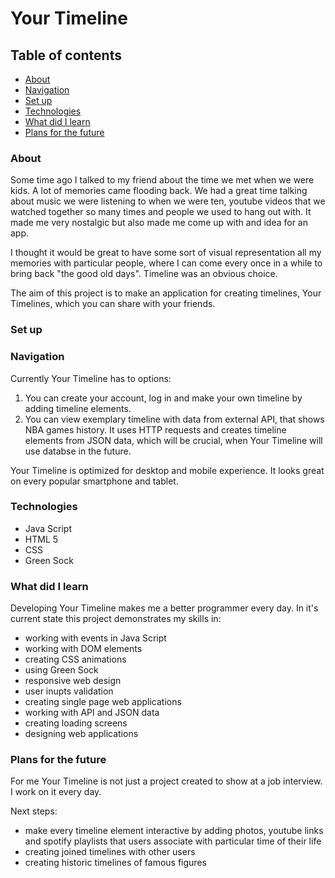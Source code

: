 # Your Timeline 

## Table of contents
* [About](#about)
* [Navigation](#navigation)
* [Set up](#set-up)
* [Technologies](#technologies)
* [What did I learn](#whatDidILearn)
* [Plans for the future](#plans-for-the-future)

### About

Some time ago I talked to my friend about the time we met when we were kids. A lot of memories came flooding back. We had a great time talking about music we were listening to when we were ten, youtube videos that we watched together so many times and people we used to hang out with. It made me very nostalgic but also made me come up with and idea for an app. 

I thought it would be great to have some sort of visual representation all my memories with particular people, where I can come every once in a while to bring back "the good old days". Timeline was an obvious choice.

The aim of this project is to make an application for creating timelines, Your Timelines, which you can share with your friends.

### Set up


### Navigation

Currently Your Timeline has to options:

1. You can create your account, log in and make your own timeline by adding timeline elements. 
2. You can view exemplary timeline with data from external API, that shows NBA games history. It uses HTTP requests and creates timeline elements from JSON data, which will be crucial, when Your Timeline will use databse in the future.

Your Timeline is optimized for desktop and mobile experience. It looks great on every popular smartphone and tablet.

### Technologies

- Java Script
- HTML 5
- CSS 
- Green Sock 

### What did I learn

Developing Your Timeline makes me a better programmer every day. In it's current state this project demonstrates my skills in:
- working with events in Java Script
- working with DOM elements
- creating CSS animations
- using Green Sock
- responsive web design
- user inupts validation
- creating single page web applications
- working with API and JSON data
- creating loading screens
- designing web applications

### Plans for the future

For me Your Timeline is not just a project created to show at a job interview. I work on it every day.

Next steps:
- make every timeline element interactive by adding photos, youtube links and spotify playlists that users associate with particular time of their life
- creating joined timelines with other users
- creating historic timelines of famous figures

